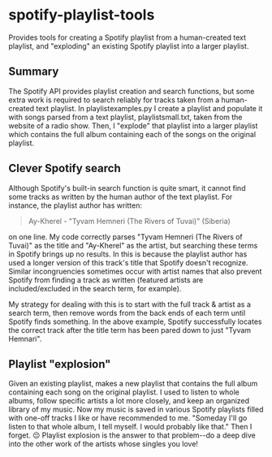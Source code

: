 # spotify-playlist-tools
Provides tools for creating a Spotify playlist from a human-created text playlist, and "exploding" an existing Spotify playlist into a larger playlist.

## Summary
The Spotify API provides playlist creation and search functions, but some extra work is required to search reliably for tracks taken from a human-created text playlist. In playlistexamples.py I create a playlist and populate it with songs parsed from a text playlist, playlistsmall.txt, taken from the website of a radio show. Then, I "explode" that playlist into a larger playlist which contains the full album containing each of the songs on the original playlist.

## Clever Spotify search
Although Spotify's built-in search function is quite smart, it cannot find some tracks as written by the human author of the text playlist. For instance, the playlist author has written:
> Ay-Kherel - "Tyvam Hemneri (The Rivers of Tuvai)" (Siberia)

on one line. My code correctly parses "Tyvam Hemneri (The Rivers of Tuvai)" as the title and "Ay-Kherel" as the artist, but searching these terms in Spotify brings up no results. In this is because the playlist author has used a longer version of this track's title that Spotify doesn't recognize. Similar incongruencies sometimes occur with artist names that also prevent Spotify from finding a track as written (featured artists are included/excluded in the search term, for example). 

My strategy for dealing with this is to start with the full track & artist as a search term, then remove words from the back ends of each term until Spotify finds something. In the above example, Spotify successfully locates the correct track after the title term has been pared down to just "Tyvam Hemnari".

## Playlist "explosion"
Given an existing playlist, makes a new playlist that contains the full album containing each song on the original playlist. I used to listen to whole albums, follow specific artists a lot more closely, and keep an organized library of my music. Now my music is saved in various Spotify playlists filled with one-off tracks I like or have recommended to me. "Someday I'll go listen to that whole album, I tell myself. I would probably like that." Then I forget. 😔 Playlist explosion is the answer to that problem--do a deep dive into the other work of the artists whose singles you love!